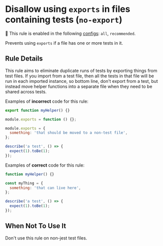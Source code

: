 # Disallow using `exports` in files containing tests (`no-export`)

<!-- RULE_NOTICE -- Generated by `yarn tools:regenerate-docs` -->

<!-- prettier-ignore -->
💼 This rule is enabled in the following [configs](https://github.com/jest-community/eslint-plugin-jest#shareable-configurations): `all`, `recommended`.

<!-- /RULE_NOTICE -->

Prevents using `exports` if a file has one or more tests in it.

## Rule Details

This rule aims to eliminate duplicate runs of tests by exporting things from
test files. If you import from a test file, then all the tests in that file will
be run in each imported instance, so bottom line, don't export from a test, but
instead move helper functions into a separate file when they need to be shared
across tests.

Examples of **incorrect** code for this rule:

```js
export function myHelper() {}

module.exports = function () {};

module.exports = {
  something: 'that should be moved to a non-test file',
};

describe('a test', () => {
  expect(1).toBe(1);
});
```

Examples of **correct** code for this rule:

```js
function myHelper() {}

const myThing = {
  something: 'that can live here',
};

describe('a test', () => {
  expect(1).toBe(1);
});
```

## When Not To Use It

Don't use this rule on non-jest test files.
